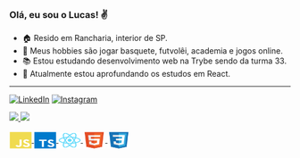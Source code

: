 
### Olá, eu sou o Lucas! ✌️

- 🏠 Resido em Rancharia, interior de SP.
- 🏀 Meus hobbies são jogar basquete, futvolêi, academia e jogos online.
- 📚 Estou estudando desenvolvimento web na Trybe sendo da turma 33.
- 🚀 Atualmente estou aprofundando os estudos em React.

---

[![LinkedIn](https://img.shields.io/badge/LinkedIn-0077B5?style=for-the-badge&logo=linkedin&logoColor=white)](https://www.linkedin.com/in/lucasribeirocunha/)
[![Instagram](https://img.shields.io/badge/Instagram-E4405F?style=for-the-badge&logo=instagram&logoColor=white)](https://www.instagram.com/_lucasriibeiro/)


<div>
  <a href="https://github.com/lucasribeiro97">
  <img height="180em" src="https://github-readme-stats.vercel.app/api?username=lucasribeiro97&show_icons=true&theme=tokyonight&include_all_commits=true&count_private=false"/>
  <img height="180em" src="https://github-readme-stats.vercel.app/api/top-langs/?username=lucasribeiro97&layout=compact&langs_count=7&theme=tokyonight"/>
</div>

<div style="display: inline_block"><br>
  <img align="center" alt="igor-Js" height="30" width="40" src="https://raw.githubusercontent.com/devicons/devicon/master/icons/javascript/javascript-plain.svg">
  <img align="center" alt="igor-Ts" height="30" width="40" src="https://raw.githubusercontent.com/devicons/devicon/master/icons/typescript/typescript-plain.svg">
  <img align="center" alt="igor-React" height="30" width="40" src="https://raw.githubusercontent.com/devicons/devicon/master/icons/react/react-original.svg">
  <img align="center" alt="igor-HTML" height="30" width="40" src="https://raw.githubusercontent.com/devicons/devicon/master/icons/html5/html5-original.svg">
  <img align="center" alt="igor-CSS" height="30" width="40" src="https://raw.githubusercontent.com/devicons/devicon/master/icons/css3/css3-original.svg">
</div>
